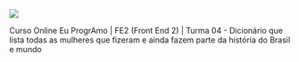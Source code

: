 <img style="float: center;" src="img/curso.jpg" > 

Curso Online Eu ProgrAmo | FE2 (Front End 2) | Turma 04 - Dicionário que lista todas as mulheres que fizeram e ainda fazem parte da história do Brasil e mundo
